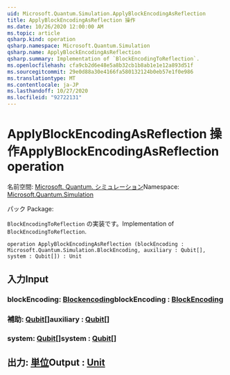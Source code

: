 ```yaml
---
uid: Microsoft.Quantum.Simulation.ApplyBlockEncodingAsReflection
title: ApplyBlockEncodingAsReflection 操作
ms.date: 10/26/2020 12:00:00 AM
ms.topic: article
qsharp.kind: operation
qsharp.namespace: Microsoft.Quantum.Simulation
qsharp.name: ApplyBlockEncodingAsReflection
qsharp.summary: Implementation of `BlockEncodingToReflection`.
ms.openlocfilehash: cfa9cb2d6e48e5a8b32cb1b8ab1e1e12a893d51f
ms.sourcegitcommit: 29e0d88a30e4166fa580132124b0eb57e1f0e986
ms.translationtype: MT
ms.contentlocale: ja-JP
ms.lasthandoff: 10/27/2020
ms.locfileid: "92722131"
---
```

# <a name="applyblockencodingasreflection-operation"></a><span data-ttu-id="ad7e7-102">ApplyBlockEncodingAsReflection 操作</span><span class="sxs-lookup"><span data-stu-id="ad7e7-102">ApplyBlockEncodingAsReflection operation</span></span>

<span data-ttu-id="ad7e7-103">名前空間: [Microsoft. Quantum. シミュレーション](xref:Microsoft.Quantum.Simulation)</span><span class="sxs-lookup"><span data-stu-id="ad7e7-103">Namespace: [Microsoft.Quantum.Simulation](xref:Microsoft.Quantum.Simulation)</span></span>

<span data-ttu-id="ad7e7-104">パック [](https://nuget.org/packages/)</span><span class="sxs-lookup"><span data-stu-id="ad7e7-104">Package: [](https://nuget.org/packages/)</span></span>


<span data-ttu-id="ad7e7-105">`BlockEncodingToReflection` の実装です。</span><span class="sxs-lookup"><span data-stu-id="ad7e7-105">Implementation of `BlockEncodingToReflection`.</span></span>

```qsharp
operation ApplyBlockEncodingAsReflection (blockEncoding : Microsoft.Quantum.Simulation.BlockEncoding, auxiliary : Qubit[], system : Qubit[]) : Unit
```


## <a name="input"></a><span data-ttu-id="ad7e7-106">入力</span><span class="sxs-lookup"><span data-stu-id="ad7e7-106">Input</span></span>

### <a name="blockencoding--blockencoding"></a><span data-ttu-id="ad7e7-107">blockEncoding: [Blockencoding](xref:Microsoft.Quantum.Simulation.BlockEncoding)</span><span class="sxs-lookup"><span data-stu-id="ad7e7-107">blockEncoding : [BlockEncoding](xref:Microsoft.Quantum.Simulation.BlockEncoding)</span></span>




### <a name="auxiliary--qubit"></a><span data-ttu-id="ad7e7-108">補助: [Qubit](xref:microsoft.quantum.lang-ref.qubit)[]</span><span class="sxs-lookup"><span data-stu-id="ad7e7-108">auxiliary : [Qubit](xref:microsoft.quantum.lang-ref.qubit)[]</span></span>




### <a name="system--qubit"></a><span data-ttu-id="ad7e7-109">system: [Qubit](xref:microsoft.quantum.lang-ref.qubit)[]</span><span class="sxs-lookup"><span data-stu-id="ad7e7-109">system : [Qubit](xref:microsoft.quantum.lang-ref.qubit)[]</span></span>





## <a name="output--unit"></a><span data-ttu-id="ad7e7-110">出力: [単位](xref:microsoft.quantum.lang-ref.unit)</span><span class="sxs-lookup"><span data-stu-id="ad7e7-110">Output : [Unit](xref:microsoft.quantum.lang-ref.unit)</span></span>

